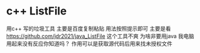 # c++ ListFile
用c++ 写的垃圾工具 
主要是百度复制粘贴
用法按照提示即可
主要是看
https://github.com/jdr2021/java_ListFile
这个工具不爽 为啥非要用java 我电脑用起来没有反应你知道吗？
作用可以是获取源代码后用来找未授权文件
